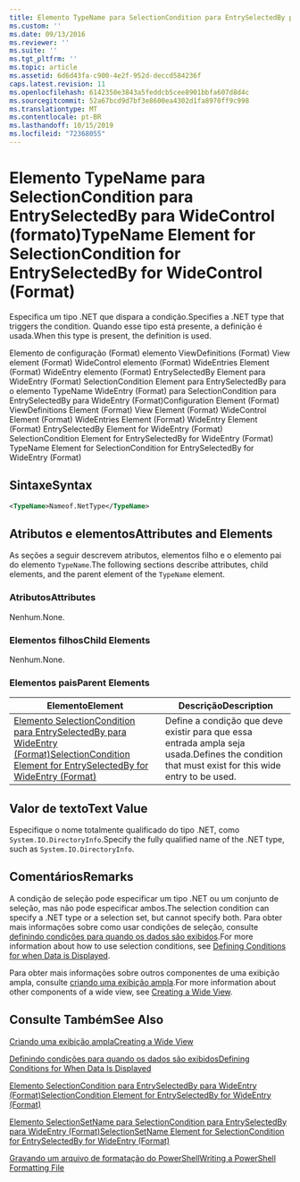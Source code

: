 ```yaml
---
title: Elemento TypeName para SelectionCondition para EntrySelectedBy para WideControl (Format) | Microsoft Docs
ms.custom: ''
ms.date: 09/13/2016
ms.reviewer: ''
ms.suite: ''
ms.tgt_pltfrm: ''
ms.topic: article
ms.assetid: 6d6d43fa-c900-4e2f-952d-deccd584236f
caps.latest.revision: 11
ms.openlocfilehash: 6142350e3843a5feddcb5cee8901bbfa607d8d4c
ms.sourcegitcommit: 52a67bcd9d7bf3e8600ea4302d1fa8970ff9c998
ms.translationtype: MT
ms.contentlocale: pt-BR
ms.lasthandoff: 10/15/2019
ms.locfileid: "72368055"
---
```

# <a name="typename-element-for-selectioncondition-for-entryselectedby-for-widecontrol-format"></a><span data-ttu-id="54604-102">Elemento TypeName para SelectionCondition para EntrySelectedBy para WideControl (formato)</span><span class="sxs-lookup"><span data-stu-id="54604-102">TypeName Element for SelectionCondition for EntrySelectedBy for WideControl (Format)</span></span>

<span data-ttu-id="54604-103">Especifica um tipo .NET que dispara a condição.</span><span class="sxs-lookup"><span data-stu-id="54604-103">Specifies a .NET type that triggers the condition.</span></span> <span data-ttu-id="54604-104">Quando esse tipo está presente, a definição é usada.</span><span class="sxs-lookup"><span data-stu-id="54604-104">When this type is present, the definition is used.</span></span>

<span data-ttu-id="54604-105">Elemento de configuração (Format) elemento ViewDefinitions (Format) View element (Format) WideControl elemento (Format) WideEntries Element (Format) WideEntry elemento (Format) EntrySelectedBy Element para WideEntry (Format) SelectionCondition Element para EntrySelectedBy para o elemento TypeName WideEntry (Format) para SelectionCondition para EntrySelectedBy para WideEntry (Format)</span><span class="sxs-lookup"><span data-stu-id="54604-105">Configuration Element (Format) ViewDefinitions Element (Format) View Element (Format) WideControl Element (Format) WideEntries Element (Format) WideEntry Element (Format) EntrySelectedBy Element for WideEntry (Format) SelectionCondition Element for EntrySelectedBy for WideEntry (Format) TypeName Element for SelectionCondition for EntrySelectedBy for WideEntry (Format)</span></span>

## <a name="syntax"></a><span data-ttu-id="54604-106">Sintaxe</span><span class="sxs-lookup"><span data-stu-id="54604-106">Syntax</span></span>

```xml
<TypeName>Nameof.NetType</TypeName>
```

## <a name="attributes-and-elements"></a><span data-ttu-id="54604-107">Atributos e elementos</span><span class="sxs-lookup"><span data-stu-id="54604-107">Attributes and Elements</span></span>

<span data-ttu-id="54604-108">As seções a seguir descrevem atributos, elementos filho e o elemento pai do elemento `TypeName`.</span><span class="sxs-lookup"><span data-stu-id="54604-108">The following sections describe attributes, child elements, and the parent element of the `TypeName` element.</span></span>

### <a name="attributes"></a><span data-ttu-id="54604-109">Atributos</span><span class="sxs-lookup"><span data-stu-id="54604-109">Attributes</span></span>

<span data-ttu-id="54604-110">Nenhum.</span><span class="sxs-lookup"><span data-stu-id="54604-110">None.</span></span>

### <a name="child-elements"></a><span data-ttu-id="54604-111">Elementos filhos</span><span class="sxs-lookup"><span data-stu-id="54604-111">Child Elements</span></span>

<span data-ttu-id="54604-112">Nenhum.</span><span class="sxs-lookup"><span data-stu-id="54604-112">None.</span></span>

### <a name="parent-elements"></a><span data-ttu-id="54604-113">Elementos pais</span><span class="sxs-lookup"><span data-stu-id="54604-113">Parent Elements</span></span>

|<span data-ttu-id="54604-114">Elemento</span><span class="sxs-lookup"><span data-stu-id="54604-114">Element</span></span>|<span data-ttu-id="54604-115">Descrição</span><span class="sxs-lookup"><span data-stu-id="54604-115">Description</span></span>|
|-------------|-----------------|
|[<span data-ttu-id="54604-116">Elemento SelectionCondition para EntrySelectedBy para WideEntry (Format)</span><span class="sxs-lookup"><span data-stu-id="54604-116">SelectionCondition Element for EntrySelectedBy for WideEntry (Format)</span></span>](./selectioncondition-element-for-entryselectedby-for-widecontrol-format.md)|<span data-ttu-id="54604-117">Define a condição que deve existir para que essa entrada ampla seja usada.</span><span class="sxs-lookup"><span data-stu-id="54604-117">Defines the condition that must exist for this wide entry to be used.</span></span>|

## <a name="text-value"></a><span data-ttu-id="54604-118">Valor de texto</span><span class="sxs-lookup"><span data-stu-id="54604-118">Text Value</span></span>

<span data-ttu-id="54604-119">Especifique o nome totalmente qualificado do tipo .NET, como `System.IO.DirectoryInfo`.</span><span class="sxs-lookup"><span data-stu-id="54604-119">Specify the fully qualified name of the .NET type, such as `System.IO.DirectoryInfo`.</span></span>

## <a name="remarks"></a><span data-ttu-id="54604-120">Comentários</span><span class="sxs-lookup"><span data-stu-id="54604-120">Remarks</span></span>

<span data-ttu-id="54604-121">A condição de seleção pode especificar um tipo .NET ou um conjunto de seleção, mas não pode especificar ambos.</span><span class="sxs-lookup"><span data-stu-id="54604-121">The selection condition can specify a .NET type or a selection set, but cannot specify both.</span></span> <span data-ttu-id="54604-122">Para obter mais informações sobre como usar condições de seleção, consulte [definindo condições para quando os dados são exibidos](./defining-conditions-for-displaying-data.md).</span><span class="sxs-lookup"><span data-stu-id="54604-122">For more information about how to use selection conditions, see [Defining Conditions for when Data is Displayed](./defining-conditions-for-displaying-data.md).</span></span>

<span data-ttu-id="54604-123">Para obter mais informações sobre outros componentes de uma exibição ampla, consulte [criando uma exibição ampla](./creating-a-wide-view.md).</span><span class="sxs-lookup"><span data-stu-id="54604-123">For more information about other components of a wide view, see [Creating a Wide View](./creating-a-wide-view.md).</span></span>

## <a name="see-also"></a><span data-ttu-id="54604-124">Consulte Também</span><span class="sxs-lookup"><span data-stu-id="54604-124">See Also</span></span>

[<span data-ttu-id="54604-125">Criando uma exibição ampla</span><span class="sxs-lookup"><span data-stu-id="54604-125">Creating a Wide View</span></span>](./creating-a-wide-view.md)

[<span data-ttu-id="54604-126">Definindo condições para quando os dados são exibidos</span><span class="sxs-lookup"><span data-stu-id="54604-126">Defining Conditions for When Data Is Displayed</span></span>](./defining-conditions-for-displaying-data.md)

[<span data-ttu-id="54604-127">Elemento SelectionCondition para EntrySelectedBy para WideEntry (Format)</span><span class="sxs-lookup"><span data-stu-id="54604-127">SelectionCondition Element for EntrySelectedBy for WideEntry (Format)</span></span>](./selectioncondition-element-for-entryselectedby-for-widecontrol-format.md)

[<span data-ttu-id="54604-128">Elemento SelectionSetName para SelectionCondition para EntrySelectedBy para WideEntry (Format)</span><span class="sxs-lookup"><span data-stu-id="54604-128">SelectionSetName Element for SelectionCondition for EntrySelectedBy for WideEntry (Format)</span></span>](./selectionsetname-element-for-selectioncondition-for-entryselectedby-for-wideentry-format.md)

[<span data-ttu-id="54604-129">Gravando um arquivo de formatação do PowerShell</span><span class="sxs-lookup"><span data-stu-id="54604-129">Writing a PowerShell Formatting File</span></span>](./writing-a-powershell-formatting-file.md)
